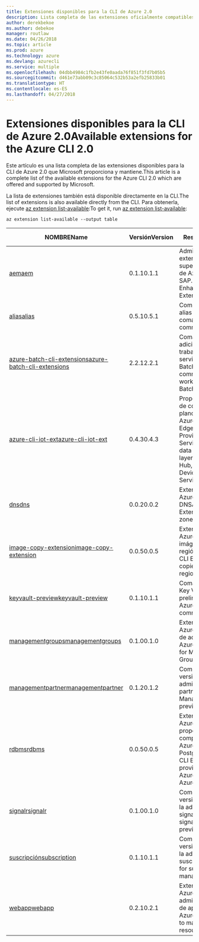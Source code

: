 ```yaml
---
title: Extensiones disponibles para la CLI de Azure 2.0
description: Lista completa de las extensiones oficialmente compatibles para la CLI de Azure 2.0.
author: derekbekoe
ms.author: debekoe
manager: routlaw
ms.date: 04/26/2018
ms.topic: article
ms.prod: azure
ms.technology: azure
ms.devlang: azurecli
ms.service: multiple
ms.openlocfilehash: 04dbb4984c1fb2e43fe0aada76f851f3fd7b05b5
ms.sourcegitcommit: d461e73abb09c3c85064c532b53a2efb25833b01
ms.translationtype: HT
ms.contentlocale: es-ES
ms.lasthandoff: 04/27/2018
---
```

# <a name="available-extensions-for-the-azure-cli-20"></a><span data-ttu-id="fa0c9-103">Extensiones disponibles para la CLI de Azure 2.0</span><span class="sxs-lookup"><span data-stu-id="fa0c9-103">Available extensions for the Azure CLI 2.0</span></span>

<span data-ttu-id="fa0c9-104">Este artículo es una lista completa de las extensiones disponibles para la CLI de Azure 2.0 que Microsoft proporciona y mantiene.</span><span class="sxs-lookup"><span data-stu-id="fa0c9-104">This article is a complete list of the available extensions for the Azure CLI 2.0 which are offered and supported by Microsoft.</span></span>

<span data-ttu-id="fa0c9-105">La lista de extensiones también está disponible directamente en la CLI.</span><span class="sxs-lookup"><span data-stu-id="fa0c9-105">The list of extensions is also available directly from the CLI.</span></span> <span data-ttu-id="fa0c9-106">Para obtenerla, ejecute [az extension list-available](/cli/azure/extension?view=azure-cli-latest#az-extension-list-available):</span><span class="sxs-lookup"><span data-stu-id="fa0c9-106">To get it, run [az extension list-available](/cli/azure/extension?view=azure-cli-latest#az-extension-list-available):</span></span>

```azurecli
az extension list-available --output table
```

| <span data-ttu-id="fa0c9-107">NOMBRE</span><span class="sxs-lookup"><span data-stu-id="fa0c9-107">Name</span></span> | <span data-ttu-id="fa0c9-108">Versión</span><span class="sxs-lookup"><span data-stu-id="fa0c9-108">Version</span></span> | <span data-ttu-id="fa0c9-109">Resumen</span><span class="sxs-lookup"><span data-stu-id="fa0c9-109">Summary</span></span> | <span data-ttu-id="fa0c9-110">Vista previa</span><span class="sxs-lookup"><span data-stu-id="fa0c9-110">Preview</span></span> |
|------|---------|---------|---------|
| [<span data-ttu-id="fa0c9-111">aem</span><span class="sxs-lookup"><span data-stu-id="fa0c9-111">aem</span></span>](https://github.com/Azure/azure-cli-extensions) | <span data-ttu-id="fa0c9-112">0.1.1</span><span class="sxs-lookup"><span data-stu-id="fa0c9-112">0.1.1</span></span> | <span data-ttu-id="fa0c9-113">Administración de las extensiones de supervisión mejorada de Azure para SAP.</span><span class="sxs-lookup"><span data-stu-id="fa0c9-113">Manage Azure Enhanced Monitoring Extensions for SAP</span></span> |  |
| [<span data-ttu-id="fa0c9-114">alias</span><span class="sxs-lookup"><span data-stu-id="fa0c9-114">alias</span></span>](https://github.com/Azure/azure-cli-extensions) | <span data-ttu-id="fa0c9-115">0.5.1</span><span class="sxs-lookup"><span data-stu-id="fa0c9-115">0.5.1</span></span> | <span data-ttu-id="fa0c9-116">Compatibilidad con alias de comandos</span><span class="sxs-lookup"><span data-stu-id="fa0c9-116">Support for command aliases</span></span> | <span data-ttu-id="fa0c9-117">Sí</span><span class="sxs-lookup"><span data-stu-id="fa0c9-117">Yes</span></span> |
| [<span data-ttu-id="fa0c9-118">azure-batch-cli-extensions</span><span class="sxs-lookup"><span data-stu-id="fa0c9-118">azure-batch-cli-extensions</span></span>](https://github.com/Azure/azure-batch-cli-extensions) | <span data-ttu-id="fa0c9-119">2.2.1</span><span class="sxs-lookup"><span data-stu-id="fa0c9-119">2.2.1</span></span> | <span data-ttu-id="fa0c9-120">Comandos adicionales para trabajar con el servicio Azure Batch</span><span class="sxs-lookup"><span data-stu-id="fa0c9-120">Additional commands for working with Azure Batch service</span></span> |  |
| [<span data-ttu-id="fa0c9-121">azure-cli-iot-ext</span><span class="sxs-lookup"><span data-stu-id="fa0c9-121">azure-cli-iot-ext</span></span>](https://github.com/azure/azure-iot-cli-extension) | <span data-ttu-id="fa0c9-122">0.4.3</span><span class="sxs-lookup"><span data-stu-id="fa0c9-122">0.4.3</span></span> | <span data-ttu-id="fa0c9-123">Proporciona una capa de comandos en el plano de datos para Azure IoT Hub, IoT Edge e IoT Device Provisioning Service.</span><span class="sxs-lookup"><span data-stu-id="fa0c9-123">Provides the data plane command layer for Azure IoT Hub, IoT Edge and IoT Device Provisioning Service</span></span> |  |
| [<span data-ttu-id="fa0c9-124">dns</span><span class="sxs-lookup"><span data-stu-id="fa0c9-124">dns</span></span>](https://github.com/Azure/azure-cli-extensions) | <span data-ttu-id="fa0c9-125">0.0.2</span><span class="sxs-lookup"><span data-stu-id="fa0c9-125">0.0.2</span></span> | <span data-ttu-id="fa0c9-126">Extensión de la CLI de Azure para las zonas DNS</span><span class="sxs-lookup"><span data-stu-id="fa0c9-126">An Azure CLI Extension for DNS zones</span></span> |  |
| [<span data-ttu-id="fa0c9-127">image-copy-extension</span><span class="sxs-lookup"><span data-stu-id="fa0c9-127">image-copy-extension</span></span>](https://github.com/Azure/azure-cli-extensions) | <span data-ttu-id="fa0c9-128">0.0.5</span><span class="sxs-lookup"><span data-stu-id="fa0c9-128">0.0.5</span></span> | <span data-ttu-id="fa0c9-129">Extensión de CLI de Azure que copia imágenes de una región a otra</span><span class="sxs-lookup"><span data-stu-id="fa0c9-129">An Azure CLI Extension that copies images from region to region.</span></span> |  |
| [<span data-ttu-id="fa0c9-130">keyvault-preview</span><span class="sxs-lookup"><span data-stu-id="fa0c9-130">keyvault-preview</span></span>](https://github.com/Azure/azure-keyvault-cli-extension) | <span data-ttu-id="fa0c9-131">0.1.1</span><span class="sxs-lookup"><span data-stu-id="fa0c9-131">0.1.1</span></span> | <span data-ttu-id="fa0c9-132">Comandos de Azure Key Vault en versión preliminar.</span><span class="sxs-lookup"><span data-stu-id="fa0c9-132">Preview Azure Key Vault commands.</span></span> | <span data-ttu-id="fa0c9-133">Sí</span><span class="sxs-lookup"><span data-stu-id="fa0c9-133">Yes</span></span> |
| [<span data-ttu-id="fa0c9-134">managementgroups</span><span class="sxs-lookup"><span data-stu-id="fa0c9-134">managementgroups</span></span>](https://github.com/Azure/azure-cli-extensions) | <span data-ttu-id="fa0c9-135">0.1.0</span><span class="sxs-lookup"><span data-stu-id="fa0c9-135">0.1.0</span></span> | <span data-ttu-id="fa0c9-136">Extensión de la CLI de Azure para los grupos de administración</span><span class="sxs-lookup"><span data-stu-id="fa0c9-136">An Azure CLI Extension for Management Groups</span></span> |  |
| [<span data-ttu-id="fa0c9-137">managementpartner</span><span class="sxs-lookup"><span data-stu-id="fa0c9-137">managementpartner</span></span>](https://github.com/Azure/azure-cli-extensions) | <span data-ttu-id="fa0c9-138">0.1.2</span><span class="sxs-lookup"><span data-stu-id="fa0c9-138">0.1.2</span></span> | <span data-ttu-id="fa0c9-139">Compatibilidad con la versión preliminar de administración de partners.</span><span class="sxs-lookup"><span data-stu-id="fa0c9-139">Support for Management Partner preview</span></span> |  |
| [<span data-ttu-id="fa0c9-140">rdbms</span><span class="sxs-lookup"><span data-stu-id="fa0c9-140">rdbms</span></span>](https://github.com/Azure/azure-cli-extensions) | <span data-ttu-id="fa0c9-141">0.0.5</span><span class="sxs-lookup"><span data-stu-id="fa0c9-141">0.0.5</span></span> | <span data-ttu-id="fa0c9-142">Extensión de la CLI de Azure que proporciona compatibilidad con Azure MySQL y Azure PostgreSQL.</span><span class="sxs-lookup"><span data-stu-id="fa0c9-142">An Azure CLI Extension providing support for Azure MySQL and Azure PostgreSQL.</span></span> |  |
| [<span data-ttu-id="fa0c9-143">signalr</span><span class="sxs-lookup"><span data-stu-id="fa0c9-143">signalr</span></span>](https://github.com/Azure/azure-cli-extensions) | <span data-ttu-id="fa0c9-144">0.1.0</span><span class="sxs-lookup"><span data-stu-id="fa0c9-144">0.1.0</span></span> | <span data-ttu-id="fa0c9-145">Compatibilidad con la versión preliminar de la administración de signalr.</span><span class="sxs-lookup"><span data-stu-id="fa0c9-145">Support for signalr management preview.</span></span> | <span data-ttu-id="fa0c9-146">Sí</span><span class="sxs-lookup"><span data-stu-id="fa0c9-146">Yes</span></span> |
| [<span data-ttu-id="fa0c9-147">suscripción</span><span class="sxs-lookup"><span data-stu-id="fa0c9-147">subscription</span></span>](https://github.com/Azure/azure-cli-extensions) | <span data-ttu-id="fa0c9-148">0.1.1</span><span class="sxs-lookup"><span data-stu-id="fa0c9-148">0.1.1</span></span> | <span data-ttu-id="fa0c9-149">Compatibilidad con la versión preliminar de la administración de suscripciones.</span><span class="sxs-lookup"><span data-stu-id="fa0c9-149">Support for subscription management preview.</span></span> |  |
| [<span data-ttu-id="fa0c9-150">webapp</span><span class="sxs-lookup"><span data-stu-id="fa0c9-150">webapp</span></span>](https://github.com/Azure/azure-cli-extensions) | <span data-ttu-id="fa0c9-151">0.2.1</span><span class="sxs-lookup"><span data-stu-id="fa0c9-151">0.2.1</span></span> | <span data-ttu-id="fa0c9-152">Extensión de la CLI de Azure para administrar recursos de appservice</span><span class="sxs-lookup"><span data-stu-id="fa0c9-152">An Azure CLI Extension to manage appservice resources</span></span> | <span data-ttu-id="fa0c9-153">Sí</span><span class="sxs-lookup"><span data-stu-id="fa0c9-153">Yes</span></span> |
